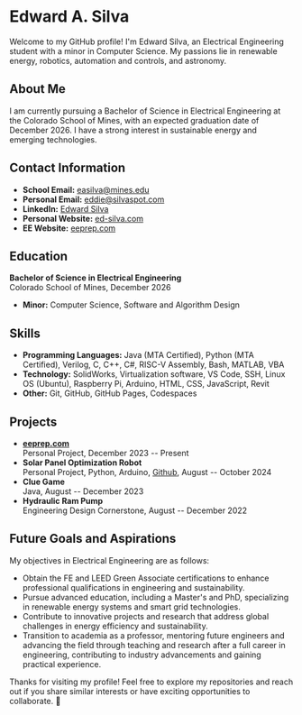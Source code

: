 # Edward A. Silva

Welcome to my GitHub profile! I'm Edward Silva, an Electrical Engineering student with a minor in Computer Science. My passions lie in renewable energy, robotics, automation and controls, and astronomy.

## About Me

I am currently pursuing a Bachelor of Science in Electrical Engineering at the Colorado School of Mines, with an expected graduation date of December 2026. I have a strong interest in sustainable energy and emerging technologies.

## Contact Information

- **School Email:** [easilva@mines.edu](mailto:easilva@mines.edu)
- **Personal Email:** [eddie@silvaspot.com](mailto:eddie@silvaspot.com)
- **LinkedIn:** [Edward Silva](https://www.linkedin.com/in/edwardsilva04/)
- **Personal Website:** [ed-silva.com](https://ed-silva.com)
- **EE Website:** [eeprep.com](https://www.eeprep.com)

## Education

**Bachelor of Science in Electrical Engineering**  
Colorado School of Mines, December 2026  

- **Minor:** Computer Science, Software and Algorithm Design
  
## Skills

- **Programming Languages:** Java (MTA Certified), Python (MTA Certified), Verilog, C, C++, C#, RISC-V Assembly, Bash, MATLAB, VBA
- **Technology:** SolidWorks, Virtualization software, VS Code, SSH, Linux OS (Ubuntu), Raspberry Pi, Arduino, HTML, CSS, JavaScript, Revit
- **Other:** Git, GitHub, GitHub Pages, Codespaces

## Projects

- **[eeprep.com](https://www.eeprep.com)**  
  Personal Project, December 2023 -- Present
- **Solar Panel Optimization Robot**  
  Personal Project, Python, Arduino, [Github](https://github.com/easilva04/SolarPanelProject), August -- October 2024
- **Clue Game**  
  Java, August -- December 2023
- **Hydraulic Ram Pump**  
  Engineering Design Cornerstone, August -- December 2022

## Future Goals and Aspirations

My objectives in Electrical Engineering are as follows:

- Obtain the FE and LEED Green Associate certifications to enhance professional qualifications in engineering and sustainability.
- Pursue advanced education, including a Master's and PhD, specializing in renewable energy systems and smart grid technologies.
- Contribute to innovative projects and research that address global challenges in energy efficiency and sustainability.
- Transition to academia as a professor, mentoring future engineers and advancing the field through teaching and research after a full career in engineering, contributing to industry advancements and gaining practical experience.

Thanks for visiting my profile! Feel free to explore my repositories and reach out if you share similar interests or have exciting opportunities to collaborate. 🌟


